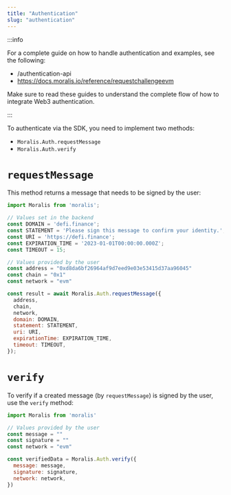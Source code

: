 ```yaml
---
title: "Authentication"
slug: "authentication"
---
```

:::info 

For a complete guide on how to handle authentication and examples, see the following:

- /authentication-api
- https://docs.moralis.io/reference/requestchallengeevm

Make sure to read these guides to understand the complete flow of how to integrate Web3 authentication.

:::

To authenticate via the SDK, you need to implement two methods:

- `Moralis.Auth.requestMessage`
- `Moralis.Auth.verify`

# `requestMessage`

This method returns a message that needs to be signed by the user:

```javascript
import Moralis from 'moralis';

// Values set in the backend
const DOMAIN = 'defi.finance';
const STATEMENT = 'Please sign this message to confirm your identity.';
const URI = 'https://defi.finance';
const EXPIRATION_TIME = '2023-01-01T00:00:00.000Z';
const TIMEOUT = 15;

// Values provided by the user
const address = "0xd8da6bf26964af9d7eed9e03e53415d37aa96045"
const chain = "0x1"
const network = "evm"

const result = await Moralis.Auth.requestMessage({
  address,
  chain,
  network,
  domain: DOMAIN,
  statement: STATEMENT,
  uri: URI,
  expirationTime: EXPIRATION_TIME,
  timeout: TIMEOUT,
});
```



# `verify`

To verify if a created message (by `requestMessage`) is signed by the user, use the `verify` method:

```javascript
import Moralis from 'moralis'

// Values provided by the user
const message = ""
const signature = ""
const network = "evm"

const verifiedData = Moralis.Auth.verify({
  message: message,
  signature: signature,
  network: network,
})
```